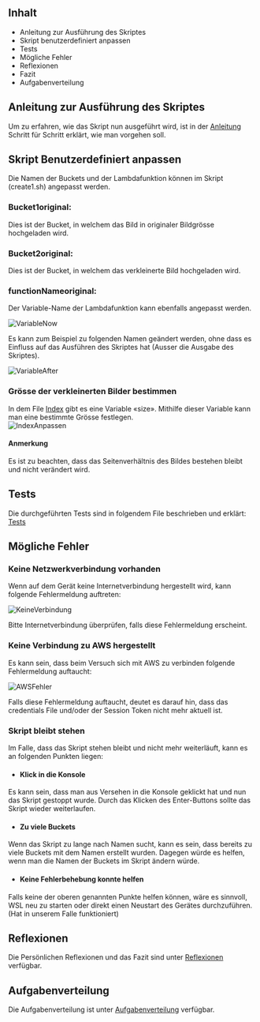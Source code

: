  ## Inhalt 

- Anleitung zur Ausführung des Skriptes 
- Skript benutzerdefiniert anpassen 
- Tests  
- Mögliche Fehler  
- Reflexionen
- Fazit
- Aufgabenverteilung  

 

## Anleitung zur Ausführung des Skriptes 

Um zu erfahren, wie das Skript nun ausgeführt wird, ist in der [Anleitung](https://github.com/markokokoko/ProjektM346/blob/main/Dokumentation/Anleitung_Ausfuehren_Skript.md) Schritt für Schritt erklärt, wie man vorgehen soll. 

 

## Skript Benutzerdefiniert anpassen 

Die Namen der Buckets  und der Lambdafunktion können im Skript (create1.sh) angepasst werden.  

 

### Bucket1original:
Dies ist der Bucket, in welchem das Bild in originaler Bildgrösse hochgeladen wird. 

### Bucket2original:
Dies ist der Bucket, in welchem das verkleinerte Bild hochgeladen wird.  

### functionNameoriginal:
Der Variable-Name der Lambdafunktion kann ebenfalls angepasst werden. 


![VariableNow](https://github.com/markokokoko/ProjektM346/blob/main/Bilder/VariableNow.png) 

Es kann zum Beispiel zu folgenden Namen geändert werden, ohne dass es Einfluss auf das Ausführen des Skriptes hat (Ausser die Ausgabe des Skriptes). 

![VariableAfter](https://github.com/markokokoko/ProjektM346/blob/main/Bilder/VaribaleAfter.png)

 

### Grösse der verkleinerten Bilder bestimmen 

In dem File [Index](https://github.com/markokokoko/ProjektM346/blob/main/Codes/Index.py) gibt es eine Variable «size». Mithilfe dieser Variable kann man eine bestimmte Grösse festlegen.  
![IndexAnpassen](https://github.com/markokokoko/ProjektM346/blob/main/Bilder/Index.png) 

#### Anmerkung 

Es ist zu beachten, dass das Seitenverhältnis des Bildes bestehen bleibt und nicht verändert wird.


## Tests 

Die durchgeführten Tests sind in folgendem File beschrieben und erklärt: [Tests]( https://github.com/markokokoko/ProjektM346/blob/main/Dokumentation/Tests.md) 

 

## Mögliche Fehler 

 

### Keine Netzwerkverbindung vorhanden 

 

Wenn auf dem Gerät keine Internetverbindung hergestellt wird, kann folgende Fehlermeldung auftreten: 

![KeineVerbindung](https://github.com/markokokoko/ProjektM346/blob/main/Bilder/KeineInternetverbindung.png) 

 

Bitte Internetverbindung überprüfen, falls diese Fehlermeldung erscheint. 

 

### Keine Verbindung zu AWS hergestellt 

Es kann sein, dass beim Versuch sich mit AWS zu verbinden folgende Fehlermeldung auftaucht: 

![AWSFehler](https://github.com/markokokoko/ProjektM346/blob/main/Bilder/AWSFehler.png) 

 

Falls diese Fehlermeldung auftaucht, deutet es darauf hin, dass das credentials File und/oder der Session Token nicht mehr aktuell ist. 

 

### Skript bleibt stehen 

 

Im Falle, dass das Skript stehen bleibt und nicht mehr weiterläuft, kann es an folgenden Punkten liegen: 

 

-	#### Klick in die Konsole 

Es kann sein, dass man aus Versehen in die Konsole geklickt hat und nun das Skript gestoppt wurde. Durch das Klicken des Enter-Buttons sollte das Skript wieder weiterlaufen. 

 

-	#### Zu viele Buckets 

Wenn das Skript zu lange nach Namen sucht, kann es sein, dass bereits zu viele Buckets mit dem Namen erstellt wurden. Dagegen würde es helfen, wenn man die Namen der Buckets im Skript ändern würde.  

 

-	#### Keine Fehlerbehebung konnte helfen 

Falls keine der oberen genannten Punkte helfen können, wäre es sinnvoll, WSL neu zu starten oder direkt einen Neustart des Gerätes durchzuführen. (Hat in unserem Falle funktioniert) 

## Reflexionen 

Die Persönlichen Reflexionen und das Fazit sind unter [Reflexionen](https://github.com/markokokoko/ProjektM346/blob/main/Dokumentation/reflexionen.md) verfügbar. 

## Aufgabenverteilung

Die Aufgabenverteilung ist unter [Aufgabenverteilung](https://github.com/markokokoko/ProjektM346/blob/main/Dokumentation/Aufgabenverteilung.md) verfügbar. 


